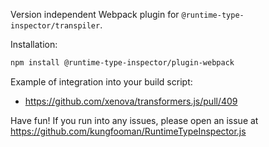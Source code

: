 Version independent Webpack plugin for `@runtime-type-inspector/transpiler`.

Installation:

```sh
npm install @runtime-type-inspector/plugin-webpack
```

Example of integration into your build script:

- https://github.com/xenova/transformers.js/pull/409

Have fun! If you run into any issues, please open an issue at https://github.com/kungfooman/RuntimeTypeInspector.js
